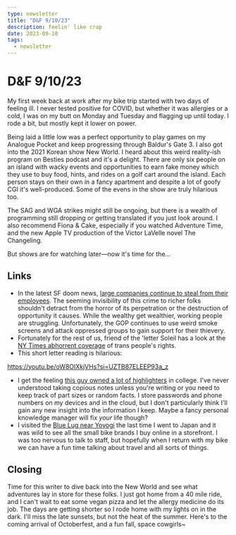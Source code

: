 ```yaml
---
type: newsletter
title: "D&F 9/10/23"
description: feelin' like crap
date: 2023-09-10
tags:
  - newsletter
---
```


# D&F 9/10/23

My first week back at work after my bike trip started with two days of feeling ill. I never tested positive for COVID, but whether it was allergies or a cold, I was on my butt on Monday and Tuesday and flagging up until today. I rode a bit, but mostly kept it lower on power. 

Being laid a little low was a perfect opportunity to play games on my Analogue Pocket and keep progressing through Baldur's Gate 3. I also got into the 2021 Korean show New World. I heard about this weird reality-ish program on Besties podcast and it's a delight. There are only six people on an island with wacky events and opportunities to earn fake money which they use to buy food, hints, and rides on a golf cart around the island. Each person stays on their own in a fancy apartment and despite a lot of goofy CGI it's well-produced. Some of the evens in the show are truly hilarious too.

The SAG and WGA strikes might still be ongoing, but there is a wealth of programming still dropping or getting translated if you just look around. I also recommend Fiona & Cake, especially if you watched Adventure Time, and the new Apple TV production of the Victor LaVelle novel The Changeling.

But shows are for watching later—now it's time for the...

## Links

- In the latest SF doom news, [large companies continue to steal from their employees](https://newrepublic.com/post/175343/wage-theft-versus-shoplifting-crime). The seeming invisibility of this crime to richer folks shouldn't detract from the horror of its perpetration or the destruction of opportunity it causes. While the wealthy get wealthier, working people are struggling. Unfortunately, the GOP continues to use weird smoke screens and attack oppressed groups to gain support for their thievery. 
- Fortunately for the rest of us, friend of the 'letter Soleil has a look at the [NY Times abhorrent coverage](https://www.sfchronicle.com/opinion/article/new-york-times-trans-18214925.php?utm_source=marketing&utm_medium=copy-url-link&utm_campaign=article-share&hash=aHR0cHM6Ly93d3cuc2ZjaHJvbmljbGUuY29tL29waW5pb24vYXJ0aWNsZS9uZXcteW9yay10aW1lcy10cmFucy0xODIxNDkyNS5waHA=&time=MTY5MzQ4OTk2MTQ1MQ==&rid=NGRmYTZmZTktZTY1OC00ZWMzLTg3M2UtNTllM2U0ZTVhYWYx&sharecount=Mg==) of trans people's rights.
- This short letter reading is hilarious:

https://youtu.be/oW8OlXkjVHs?si=UZTB87ELEEP93a_z

- I get the feeling [this guy owned a lot of highlighters](https://www.theverge.com/2023/8/25/23845590/note-taking-apps-ai-chat-distractions-notion-roam-mem-obsidian) in college. I've never understood taking copious notes unless you're writing or you need to keep track of part sizes or random facts. I store passwords and phone numbers on my devices and in the cloud, but I don't particularly think I'll gain any new insight into the information I keep. Maybe a fancy personal knowledge manager will fix _your_ life though?
- I visited the [Blue Lug near Yoyogi](https://theradavist.com/blue-lug-bike-shops/) the last time I went to Japan and it was wild to see all the small bike brands I buy online in a storefront. I was too nervous to talk to staff, but hopefully when I return with my bike we can have a fun time talking about travel and all sorts of things.


## Closing

Time for this writer to dive back into the New World and see what adventures lay in store for these folks. I just got home from a 40 mile ride, and I can't wait to eat some vegan pizza and let the allergy medicine do its job. The days are getting shorter so I rode home with my lights on in the dark. I'll miss the late sunsets, but not the heat of the summer. Here's to the coming arrival of Octoberfest, and a fun fall, space cowgirls~